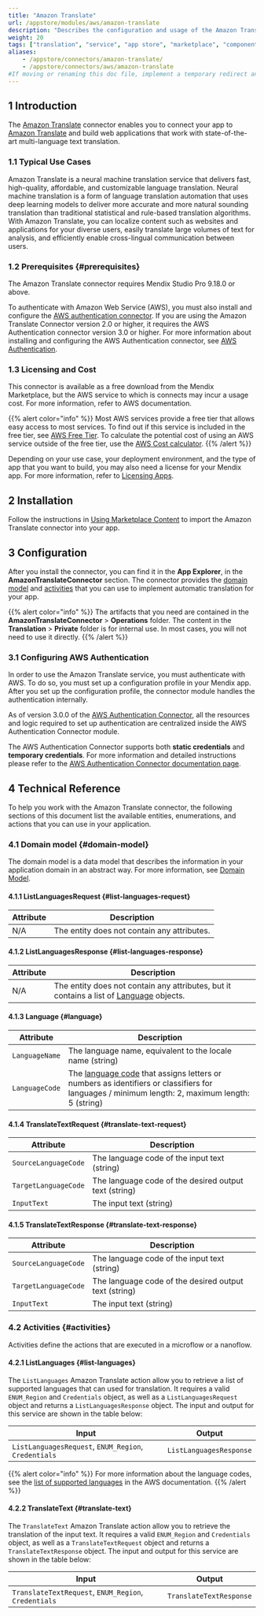 ```yaml
---
title: "Amazon Translate"
url: /appstore/modules/aws/amazon-translate
description: "Describes the configuration and usage of the Amazon Translate app service. Amazon Translate is a neural machine translation service that delivers fast, high-quality, affordable, and customizable language translation."
weight: 20
tags: ["translation", "service", "app store", "marketplace", "component", "platform support"]
aliases:
    - /appstore/connectors/amazon-translate/
    - /appstore/connectors/aws/amazon-translate
#If moving or renaming this doc file, implement a temporary redirect and let the respective team know they should update the URL in the product. See Mapping to Products for more details. 
---
```


## 1 Introduction

The [Amazon Translate](https://marketplace.mendix.com/link/component/204706) connector enables you to connect your app to [Amazon Translate](https://aws.amazon.com/translate/) and build web applications that work with state-of-the-art multi-language text translation.

### 1.1 Typical Use Cases

Amazon Translate is a neural machine translation service that delivers fast, high-quality, affordable, and customizable language translation. Neural machine translation is a form of language translation automation that uses deep learning models to deliver more accurate and more natural sounding translation than traditional statistical and rule-based translation algorithms.
With Amazon Translate, you can localize content such as websites and applications for your diverse users, easily translate large volumes of text for analysis, and efficiently enable cross-lingual communication between users.

### 1.2 Prerequisites {#prerequisites}

The Amazon Translate connector requires Mendix Studio Pro 9.18.0 or above.

To authenticate with Amazon Web Service (AWS), you must also install and configure the [AWS authentication connector](https://marketplace.mendix.com/link/component/120333).  If you are using the Amazon Translate Connector version 2.0 or higher, it requires the AWS Authentication connector version 3.0 or higher. For more information about installing and configuring the AWS Authentication connector, see [AWS Authentication](/appstore/connectors/aws/aws-authentication/).

### 1.3 Licensing and Cost

This connector is available as a free download from the Mendix Marketplace, but the AWS service to which is connects may incur a usage cost. For more information, refer to AWS documentation.

{{% alert color="info" %}}
Most AWS services provide a free tier that allows easy access to most services. To find out if this service is included in the free tier, see [AWS Free Tier](https://aws.amazon.com/free/). To calculate the potential cost of using an AWS service outside of the free tier, use the [AWS Cost calculator](https://calculator.aws/).
{{% /alert %}}

Depending on your use case, your deployment environment, and the type of app that you want to build, you may also need a license for your Mendix app. For more information, refer to [Licensing Apps](/developerportal/deploy/licensing-apps-outside-mxcloud/).

## 2 Installation

Follow the instructions in [Using Marketplace Content](/appstore/overview/use-content/) to import the Amazon Translate connector into your app.

## 3 Configuration

After you install the connector, you can find it in the **App Explorer**, in the **AmazonTranslateConnector** section. The connector provides the [domain model](#domain-model) and [activities](#activities) that you can use to implement automatic translation for your app.

{{% alert color="info" %}}
The artifacts that you need are contained in the **AmazonTranslateConnector** > **Operations** folder. The content in the **Translation** > **Private** folder is for internal use. In most cases, you will not need to use it directly.
{{% /alert %}}

### 3.1 Configuring AWS Authentication

In order to use the Amazon Translate service, you must authenticate with AWS. To do so, you must set up a configuration profile in your Mendix app. After you set up the configuration profile, the connector module handles the authentication internally.

As of version 3.0.0 of the [AWS Authentication Connector](https://marketplace.mendix.com/link/component/120333), all the resources and logic required to set up authentication are centralized inside the AWS Authentication Connector module. 

The AWS Authentication Connector supports both **static credentials** and **temporary credentials**. For more information and detailed instructions please refer to the [AWS Authentication Connector documentation page](https://docs.mendix.com/appstore/connectors/aws/aws-authentication/).

## 4 Technical Reference

To help you work with the Amazon Translate connector, the following sections of this document list the available entities, enumerations, and actions that you can use in your application.

### 4.1 Domain model {#domain-model}

The domain model is a data model that describes the information in your application domain in an abstract way. For more information, see [Domain Model](/refguide/domain-model/). 

#### 4.1.1 ListLanguagesRequest {#list-languages-request}

| Attribute | Description |
| --- | --- |
| N/A | The entity does not contain any attributes. |

#### 4.1.2 ListLanguagesResponse {#list-languages-response}

| Attribute | Description |
| --- | --- |
| N/A | The entity does not contain any attributes, but it contains a list of [Language](#language) objects. |

#### 4.1.3 Language {#language}

| Attribute | Description |
| --- | --- |
| `LanguageName` | The language name, equivalent to the locale name (string)|
| `LanguageCode` | The [language code](https://docs.aws.amazon.com/translate/latest/dg/what-is-languages.html) that assigns letters or numbers as identifiers or classifiers for languages / minimum length: 2, maximum length: 5 (string) |

#### 4.1.4 TranslateTextRequest {#translate-text-request}

| Attribute | Description |
| --- | --- |
| `SourceLanguageCode` | The language code of the input text (string) |
| `TargetLanguageCode` | The language code of the desired output text (string) |
| `InputText` | The input text (string) |

#### 4.1.5 TranslateTextResponse {#translate-text-response}

| Attribute | Description |
| --- | --- |
| `SourceLanguageCode` | The language code of the input text (string) |
| `TargetLanguageCode` | The language code of the desired output text (string) |
| `InputText` | The input text (string) |

### 4.2 Activities {#activities}

Activities define the actions that are executed in a microflow or a nanoflow.

#### 4.2.1 ListLanguages {#list-languages}

The `ListLanguages` Amazon Translate action allow you to retrieve a list of supported languages that can used for translation. It requires a valid `ENUM_Region` and `Credentials` object, as well as a `ListLanguagesRequest` object and returns a `ListLanguagesResponse` object. The input and output for this service are shown in the table below: 

| Input | Output | 
| --- | --- | 
| `ListLanguagesRequest`, `ENUM_Region`, `Credentials` | `ListLanguagesResponse` |

{{% alert color="info" %}}
For more information about the language codes, see the [list of supported languages](https://docs.aws.amazon.com/translate/latest/dg/what-is-languages.html) in the AWS documentation.
{{% /alert %}}

#### 4.2.2 TranslateText {#translate-text}

The `TranslateText` Amazon Translate action allow you to retrieve the translation of the input text. It requires a valid `ENUM_Region` and `Credentials` object, as well as a `TranslateTextRequest` object and returns a `TranslateTextResponse` object. The input and output for this service are shown in the table below: 

| Input | Output | 
| --- | --- | 
| `TranslateTextRequest`, `ENUM_Region`, `Credentials` | `TranslateTextResponse` |
